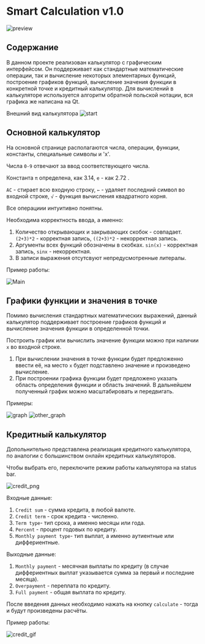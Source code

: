 # Smart Calculation v1.0

![preview](images/calc_preview.png)

## Содержание

В данном проекте реализован калькулятор с графическим интерфейсом. Он поддерживает как стандартные математические операции, так и вычисление некоторых элементарных функций, построение графиков функций, вычисление значения функции в конкретной точке и кредитный калькулятор. Для вычислений в калькуляторе используется алгоритм обратной польской нотации, вся графика же написана на Qt.

Внешний вид калькулятора
![start](images/start.png)

## Основной калькулятор

На основной странице располагаются числа, операции, функции, константы, специальные символы и 'x'.

Числа `0-9` отвечают за ввод соответствующего числа.

Константа `π` определена, как 3.14, `e` - как 2.72 .

`AC` - стирает всю входную строку, `←` - удаляет последний символ во входной строке, `√` - функция вычисления квадратного корня.

Все операциии интуитивно понятны.

Необходима корректность ввода, а именно:

 1) Количество открывающих и закрывающих скобок - совпадает. `(2+3)*2` - корректная запись, `((2+3)*2` - некорректная запись. 
 2) Аргументы всех функций обозначены в скобках. `sin(x)` - корректная запись, `sinx` - некорректная.
 3) В записи выражения отсутсвуют непредусмотренные литералы.

Пример работы:

![Main](./images/standart.gif)

## Графики функции и значения в точке

Помимо вычисления стандартных математических выражений, данный калькулятор поддерживает построение графиков функций и вычисление значения функции в определенной точки. 

Построить график или вычислить значение функции можно  при наличии `x` во входной строке.

 1) При вычислении значения в точке функции будет предложенно ввести её, на место `x` будет подставлено значение и произведено вычисление. 
 2) При построении графика функции будет предложено указать область определения функции и область значений. В дальнейшем полученный график можно масштабировать и передвигать.

Примеры:

![graph](./images/graph.gif)
![other_graph](./images/other_graph.gif)

## Кредитный калькулятор 

Допольнительно представлена реализация кредитного калькулятора, по аналогии с большинством онлайн кредитных калькуляторов.

Чтобы выбрать его, переключите режим работы калькулятора на status bar.

![credit_png](./images/credit.png)

Входные данные:

 1) `Credit sum` - сумма кредита, в любой валюте.
 2) `Credit term` - срок кредита - численно.
 3) `Term type`- тип срока, а именно месяцы или года.
 4) `Percent` - процент годовых по кредиту.
 5) `Monthly payment type`- тип выплат, а именно аутиентные или диффериентные.

Выходные данные:

 1) `Monthly payment` - месячная выплаты по кредиту (в случае диффериентных выплат указывается сумма за первый и последние месяца). 
 2) `Overpayment` - переплата по кредиту.
 3) `Full payment` - общая выплата по кредиту.

После введения данных необходимо нажать на кнопку `calculate` - тогда и будут произведены расчёты.

Пример работы:

![credit_gif](./images/credit.gif)

